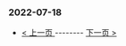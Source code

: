 ### 2022-07-18 
 

- [ < 上一页 ](https://github.com/able8/weibo-hot-record/blob/master/2022-07-17.md) -------- [ 下一页 > ](https://github.com/able8/weibo-hot-record/blob/master/2022-07-19.md)